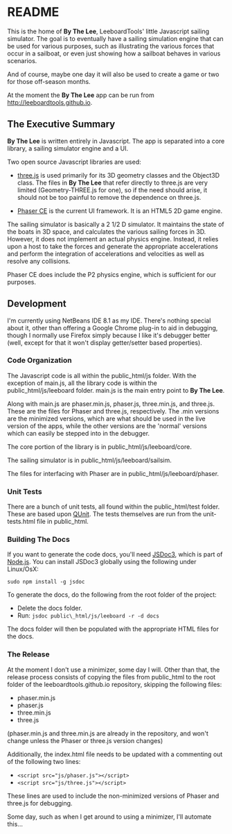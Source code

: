 # README #

This is the home of **By The Lee**, LeeboardTools' little Javascript sailing simulator. The goal is to eventually have a sailing simulation engine that can be used for various purposes, such as illustrating the various forces that occur in a sailboat, or even just showing how a sailboat behaves in various scenarios.

And of course, maybe one day it will also be used to create a game or two for those off-season months.

At the moment the **By The Lee** app can be run from http://leeboardtools.github.io.

## The Executive Summary ##
**By The Lee** is written entirely in Javascript. The app is separated into a core library, a sailing simulator engine and a UI.

Two open source Javascript libraries are used:

* [three.js](https://threejs.org/) is used primarily for its 3D geometry classes and the Object3D class. The files in **By The Lee** that refer directly to three.js are very limited (Geometry-THREE.js for one), so if the need should arise, it should not be too painful to remove the dependence on three.js.

* [Phaser CE](https://github.com/photonstorm/phaser-ce/blob/master/README.md) is the current UI framework. It is an HTML5 2D game engine.

The sailing simulator is basically a 2 1/2 D simulator. It maintains the state of the boats in 3D space, and calculates the various sailing forces in 3D. However, it does not implement an actual physics engine. Instead, it relies upon a host to take the forces and generate the appropriate accelerations and perform the integration of accelerations and velocities as well as resolve any collisions.

Phaser CE does include the P2 physics engine, which is sufficient for our purposes.


## Development ##
I'm currently using NetBeans IDE 8.1 as my IDE. There's nothing special about it, other than offering a Google Chrome plug-in to aid in debugging, though I normally use Firefox simply because I like it's debugger better (well, except for that it won't display getter/setter based properties).


### Code Organization ###
The Javascript code is all within the public\_html/js folder. With the exception of main.js, all the library code is within the public\_html/js/leeboard folder. main.js is the main entry point to **By The Lee**.

Along with main.js are phaser.min.js, phaser.js, three.min.js, and three.js. These are the files for Phaser and three.js, respectively. The .min versions are the minimized versions, which are what should be used in the live version of the apps, while the other versions are the 'normal' versions which can easily be stepped into in the debugger.

The core portion of the library is in public\_html/js/leeboard/core.

The sailing simulator is in public\_html/js/leeboard/sailsim.

The files for interfacing with Phaser are in public\_html/js/leeboard/phaser.

### Unit Tests ###
There are a bunch of unit tests, all found within the public\_html/test folder. These are based upon [QUnit](https://qunitjs.com/). The tests themselves are run from the unit-tests.html file in public\_html.

### Building The  Docs ###
If you want to generate the code docs, you'll need [JSDoc3](http://usejsdoc.org/), which is part of [Node.js](https://nodejs.org). You can install JSDoc3 globally using the following under Linux/OsX:

`sudo npm install -g jsdoc`

To generate the docs, do the following from the root folder of the project:

* Delete the docs folder.
* Run: `jsdoc public\_html/js/leeboard -r -d docs`

The docs folder will then be populated with the appropriate HTML files for the docs.


### The Release ###
At the moment I don't use a minimizer, some day I will.
Other than that, the release process consists of copying the files from public\_html to the root folder of the leeboardtools.github.io repository, skipping the following files:

* phaser.min.js
* phaser.js
* three.min.js
* three.js

(phaser.min.js and three.min.js are already in the repository, and won't change unless the Phaser or three.js version changes)

Additionally, the index.html file needs to be updated with a commenting out of the following two lines:

* `<script src="js/phaser.js"></script>`
* `<script src="js/three.js"></script>`

These lines are used to include the non-minimized versions of Phaser and three.js for debugging.

Some day, such as when I get around to using a minimizer, I'll automate this...